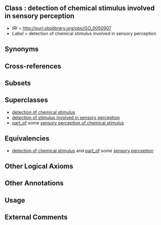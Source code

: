 
## Class : detection of chemical stimulus involved in sensory perception

 * *IRI* = http://purl.obolibrary.org/obo/GO_0050907
 * *Label* = detection of chemical stimulus involved in sensory perception

## Synonyms


## Cross-references


## Subsets


## Superclasses

 * [detection of chemical stimulus](../../GO/93/GO_0009593.md)
 * [detection of stimulus involved in sensory perception](../../GO/06/GO_0050906.md)
 * [part_of](../../BFO/50/BFO_0000050.md) some [sensory perception of chemical stimulus](../../GO/06/GO_0007606.md)

## Equivalencies

 * [detection of chemical stimulus](../../GO/93/GO_0009593.md) and [part_of](../../BFO/50/BFO_0000050.md) some [sensory perception](../../GO/00/GO_0007600.md)

## Other Logical Axioms


## Other Annotations


## Usage


## External Comments

